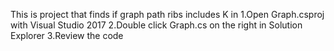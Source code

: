 This is project that finds if graph path ribs includes
K in
1.Open Graph.csproj with Visual Studio 2017
2.Double click Graph.cs on the right in Solution Explorer
3.Review the code